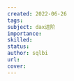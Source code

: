 ```yaml
---
created: 2022-06-26
tags: 
subject: dax进阶
importance: 
skilled: 
status: 
author: sqlbi
url: 
cover: 
---
```


